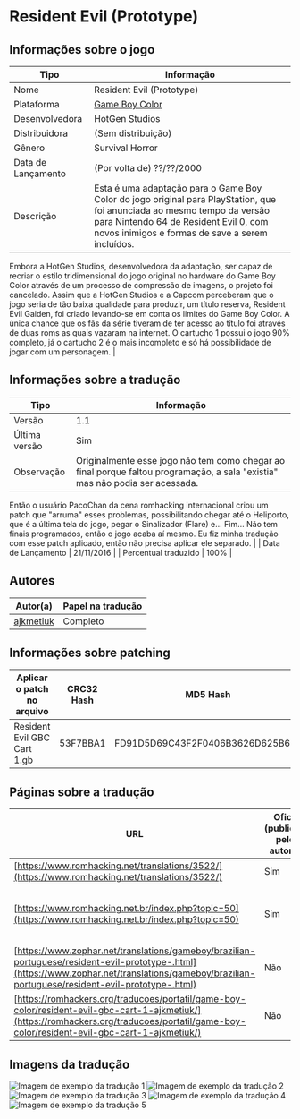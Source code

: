 # Resident Evil (Prototype)

## Informações sobre o jogo

| Tipo | Informação |
| ----------- | ----------- |
| Nome | Resident Evil \(Prototype\) |
| Plataforma | [Game Boy Color](../) |
| Desenvolvedora | HotGen Studios |
| Distribuidora | (Sem distribuição) |
| Gênero | Survival Horror |
| Data de Lançamento | (Por volta de) ??/??/2000 |
| Descrição | Esta é uma adaptação para o Game Boy Color do jogo original para PlayStation, que foi anunciada ao mesmo tempo da versão para Nintendo 64 de Resident Evil 0, com novos inimigos e formas de save a serem incluídos\.
Embora a HotGen Studios, desenvolvedora da adaptação, ser capaz de recriar o estilo tridimensional do jogo original no hardware do Game Boy Color através de um processo de compressão de imagens, o projeto foi cancelado\.
Assim que a HotGen Studios e a Capcom perceberam que o jogo seria de tão baixa qualidade para produzir, um título reserva, Resident Evil Gaiden, foi criado levando\-se em conta os limites do Game Boy Color\.
A única chance que os fãs da série tiveram de ter acesso ao título foi através de duas roms as quais vazaram na internet\.
O cartucho 1 possui o jogo 90% completo, já o cartucho 2 é o mais incompleto e só há possibilidade de jogar com um personagem\. |

## Informações sobre a tradução

| Tipo | Informação |
| ----------- | ----------- |
| Versão | 1\.1 |
| Última versão | Sim |
| Observação | Originalmente esse jogo não tem como chegar ao final porque faltou programação, a sala &quot;existia&quot; mas não podia ser acessada\. 
Então o usuário PacoChan da cena romhacking internacional criou um patch que &quot;arruma&quot; esses problemas, possibilitando chegar até o Heliporto, que é a última tela do jogo, pegar o Sinalizador \(Flare\) e\.\.\. Fim\.\.\. 
Não tem finais programados, então o jogo acaba aí mesmo\. Eu fiz minha tradução com esse patch aplicado, então não precisa aplicar ele separado\. |
| Data de Lançamento | 21/11/2016 |
| Percentual traduzido | 100% |

## Autores

| Autor(a) | Papel na tradução |
| ----------- | ----------- |
| [ajkmetiuk](../../../autores/ajkmetiuk/) | Completo |

## Informações sobre patching

| Aplicar o patch no arquivo | CRC32 Hash | MD5 Hash |
| ----------- | ----------- | ----------- |
| Resident Evil GBC Cart 1\.gb | 53F7BBA1 | FD91D5D69C43F2F0406B3626D625B6E6 |

## Páginas sobre a tradução

| URL | Oficial (publicado pelos autores) | Possuí link de download |
| ----------- | ----------- | ----------- |
| [https://www.romhacking.net/translations/3522/](https://www.romhacking.net/translations/3522/) | Sim | Sim |
| [https://www.romhacking.net.br/index.php?topic=50](https://www.romhacking.net.br/index.php?topic=50) | Sim | Sim, porém é necessário realizar login |
| [https://www.zophar.net/translations/gameboy/brazilian-portuguese/resident-evil-prototype-.html](https://www.zophar.net/translations/gameboy/brazilian-portuguese/resident-evil-prototype-.html) | Não | Sim |
| [https://romhackers.org/traducoes/portatil/game-boy-color/resident-evil-gbc-cart-1-ajkmetiuk/](https://romhackers.org/traducoes/portatil/game-boy-color/resident-evil-gbc-cart-1-ajkmetiuk/) | Não | Não |

## Imagens da tradução

![Imagem de exemplo da tradução 1](1.png)
![Imagem de exemplo da tradução 2](2.png)
![Imagem de exemplo da tradução 3](3.png)
![Imagem de exemplo da tradução 4](4.png)
![Imagem de exemplo da tradução 5](5.png)
